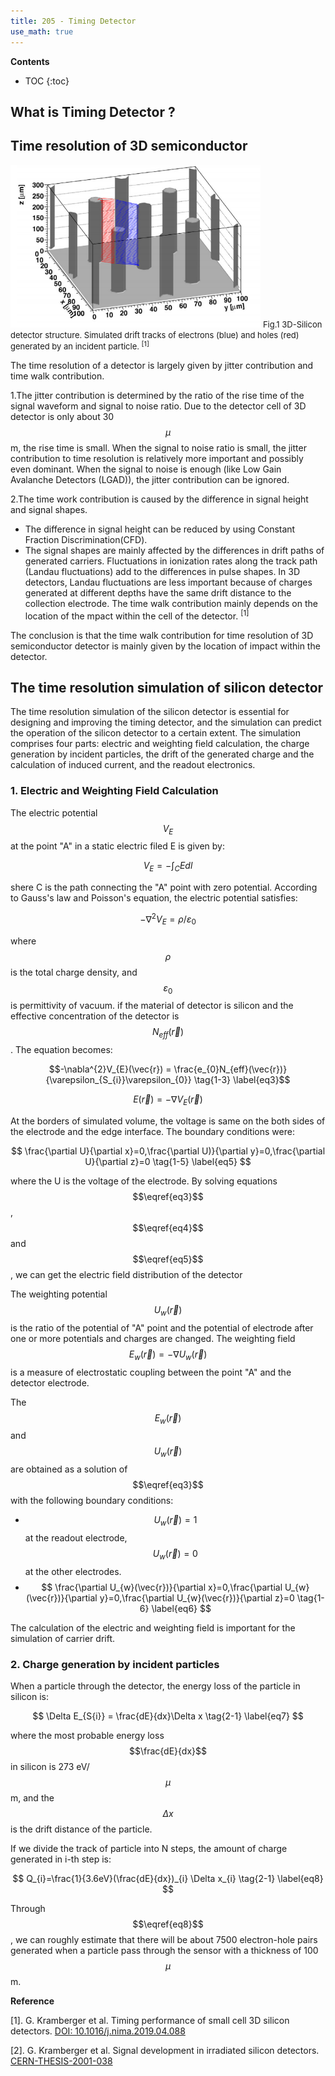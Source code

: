 ```yaml
---
title: 205 - Timing Detector  
use_math: true
---
```


**Contents**
* TOC
{:toc}

## What is Timing Detector ?
## Time resolution of 3D semiconductor

<img src="/images/3D_SiC_structure.png" width="400"/>

<font size=2 >
Fig.1  3D-Silicon detector structure. Simulated drift tracks of electrons (blue) and holes (red) generated by an incident particle. <sup>[1]</sup>
</font>

The time resolution of a detector is largely given by jitter contribution and time walk contribution.  

1.The jitter contribution is determined by the ratio of the rise time of the signal waveform and signal to noise ratio. Due to the detector cell of 3D detector is only about 30 $$\mu$$ m, the rise time is small. When the signal to noise ratio is small, the jitter contribution to time resolution is relatively more important and possibly even dominant. When the signal to noise is enough (like Low Gain Avalanche Detectors (LGAD)), the jitter contribution can be ignored.


2.The time work contribution is caused by the difference in signal height and signal shapes. 
- The difference in signal height can be reduced by using Constant Fraction Discrimination(CFD). 
- The signal shapes are mainly affected by the differences in drift paths of generated carriers. Fluctuations in ionization rates along the track path (Landau fluctuations) add to the differences in pulse shapes. In 3D detectors, Landau fluctuations are less important because of charges generated at different depths have the same drift distance to the collection electrode. The time walk contribution mainly depends on the location of the mpact within the cell of the detector. <sup>[1]</sup>


The conclusion is that the time walk contribution for time resolution of 3D semiconductor detector is mainly given by the location of impact within the detector.

## The time resolution simulation of silicon detector
The time resolution simulation of the silicon detector is essential for designing and improving the timing detector, and the simulation can predict the operation of the silicon detector to a certain extent. The simulation comprises four parts: electric and weighting field calculation, the charge generation by incident particles, the drift of the generated charge and the calculation of induced current, and the readout electronics.
### 1. Electric and Weighting Field Calculation
The electric potential $$ V_{E} $$  at the point "A" in a static electric filed E is given by:

$$
V_{E}=-\int_{C}Edl \tag{1-1} \label{eq1}
$$

shere C is the path connecting the "A" point with zero potential. According to Gauss's law and Poisson's equation, the electric potential satisfies:

$$ 
-\nabla^{2}V_{E} = \rho/\varepsilon_{0}   \tag{1-2} \label{eq2}
$$ 

where $$\rho$$ is the total charge density, and $$\varepsilon_{0}$$ is permittivity of vacuum. if the material of detector is silicon and the effective concentration of the detector is $$ N_{eff}(\vec{r})$$. The equation becomes:

$$-\nabla^{2}V_{E}(\vec{r}) = \frac{e_{0}N_{eff}(\vec{r})}{\varepsilon_{S_{i}}\varepsilon_{0}} \tag{1-3} \label{eq3}$$

$$E(\vec{r})=-\nabla V_{E}(\vec{r})  \tag{1-4} \label{eq4} $$

At the borders of simulated volume, the voltage is same on the both sides of the electrode and the edge interface. The boundary conditions were:

$$
\frac{\partial U}{\partial x}=0,\frac{\partial U)}{\partial y}=0,\frac{\partial U}{\partial z}=0   \tag{1-5} \label{eq5}
$$

where the U is the voltage of the electrode. By solving equations $$\eqref{eq3}$$, $$\eqref{eq4}$$ and $$\eqref{eq5}$$, we can get the electric field distribution of the detector

The weighting potential $$U_{w}(\vec{r})$$ is the ratio of the potential of "A" point and the potential of electrode after one or more potentials and charges are changed. The weighting field $$E_{w}(\vec{r})=-\nabla U_{w}(\vec{r})$$ is a measure of electrostatic coupling between the point "A" and the detector electrode. 

The $$E_{w}(\vec{r})$$ and $$U_{w}(\vec{r})$$ are obtained as a solution of $$\eqref{eq3}$$ with the following boundary conditions:
- $$U_{w}(\vec{r})=1$$ at the readout electrode, $$U_{w}(\vec{r})=0$$ at the other electrodes.
- $$
\frac{\partial U_{w}(\vec{r})}{\partial x}=0,\frac{\partial U_{w}(\vec{r})}{\partial y}=0,\frac{\partial U_{w}(\vec{r})}{\partial z}=0   \tag{1-6} \label{eq6}
$$

The calculation of the electric and weighting field is important for the simulation of carrier drift.

### 2. Charge generation by incident particles
 
 When a particle through the detector, the energy loss of the particle in silicon is:
 
 $$
 \Delta E_{S{i}}  = \frac{dE}{dx}\Delta x  \tag{2-1} \label{eq7}
 $$
 
 where the most probable energy loss $$\frac{dE}{dx}$$ in silicon is 273 eV/$$\mu$$m, and the $$\Delta x$$ is the drift distance of the particle.
 
 If we divide the track of particle into N steps, the amount of charge generated in i-th step is:
 
 $$
 Q_{i}=\frac{1}{3.6eV}(\frac{dE}{dx})_{i} \Delta x_{i}  \tag{2-1} \label{eq8}
 $$


Through $$\eqref{eq8}$$, we can roughly estimate that there will be about 7500 electron-hole pairs generated when a particle pass through the sensor with a thickness of 100$$\mu$$m.

**Reference**

[1]. G. Kramberger et al. Timing performance of small cell 3D silicon detectors. [DOI: 10.1016/j.nima.2019.04.088](https://doi.org/10.1016/j.nima.2019.04.088)

[2]. G. Kramberger et al. Signal development in irradiated silicon detectors. [CERN-THESIS-2001-038](https://inspirehep.net/literature/1088069)
